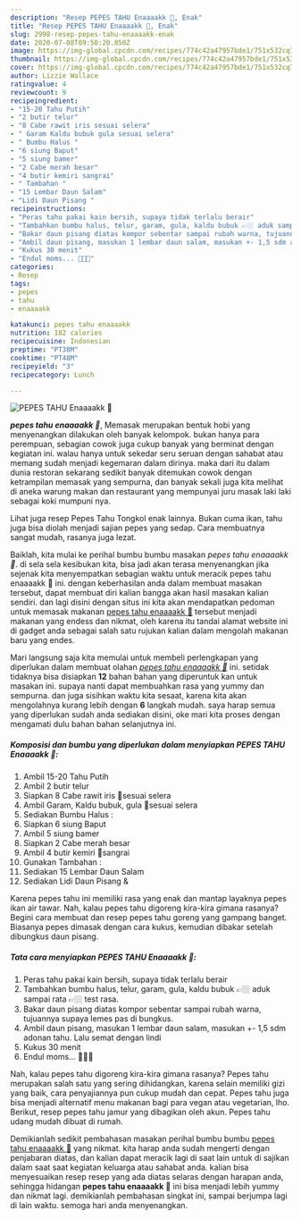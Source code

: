 ```yaml
---
description: "Resep PEPES TAHU Enaaaakk 💃, Enak"
title: "Resep PEPES TAHU Enaaaakk 💃, Enak"
slug: 2998-resep-pepes-tahu-enaaaakk-enak
date: 2020-07-08T09:50:20.850Z
image: https://img-global.cpcdn.com/recipes/774c42a47957bde1/751x532cq70/pepes-tahu-enaaaakk-💃-foto-resep-utama.jpg
thumbnail: https://img-global.cpcdn.com/recipes/774c42a47957bde1/751x532cq70/pepes-tahu-enaaaakk-💃-foto-resep-utama.jpg
cover: https://img-global.cpcdn.com/recipes/774c42a47957bde1/751x532cq70/pepes-tahu-enaaaakk-💃-foto-resep-utama.jpg
author: Lizzie Wallace
ratingvalue: 4
reviewcount: 9
recipeingredient:
- "15-20 Tahu Putih"
- "2 butir telur"
- "8 Cabe rawit iris sesuai selera"
- " Garam Kaldu bubuk gula sesuai selera"
- " Bumbu Halus "
- "6 siung Baput"
- "5 siung bamer"
- "2 Cabe merah besar"
- "4 butir kemiri sangrai"
- " Tambahan "
- "15 Lembar Daun Salam"
- "Lidi Daun Pisang "
recipeinstructions:
- "Peras tahu pakai kain bersih, supaya tidak terlalu berair"
- "Tambahkan bumbu halus, telur, garam, gula, kaldu bubuk 👉🏼 aduk sampai rata 👉🏼 test rasa."
- "Bakar daun pisang diatas kompor sebentar sampai rubah warna, tujuannya supaya lemes pas di bungkus."
- "Ambil daun pisang, masukan 1 lembar daun salam, masukan +- 1,5 sdm adonan tahu. Lalu semat dengan lindi"
- "Kukus 30 menit"
- "Endul moms... 🤤🤤🤤"
categories:
- Resep
tags:
- pepes
- tahu
- enaaaakk

katakunci: pepes tahu enaaaakk 
nutrition: 182 calories
recipecuisine: Indonesian
preptime: "PT38M"
cooktime: "PT48M"
recipeyield: "3"
recipecategory: Lunch

---
```



![PEPES TAHU Enaaaakk 💃](https://img-global.cpcdn.com/recipes/774c42a47957bde1/751x532cq70/pepes-tahu-enaaaakk-💃-foto-resep-utama.jpg)

<b><i>pepes tahu enaaaakk 💃</i></b>, Memasak merupakan bentuk hobi yang menyenangkan dilakukan oleh banyak kelompok. bukan hanya para perempuan, sebagian cowok juga cukup banyak yang berminat dengan kegiatan ini. walau hanya untuk sekedar seru seruan dengan sahabat atau memang sudah menjadi kegemaran dalam dirinya. maka dari itu dalam dunia restoran sekarang sedikit banyak ditemukan cowok dengan ketrampilan memasak yang sempurna, dan banyak sekali juga kita melihat di aneka warung makan dan restaurant yang mempunyai juru masak laki laki sebagai koki mumpuni nya.

Lihat juga resep Pepes Tahu Tongkol enak lainnya. Bukan cuma ikan, tahu juga bisa diolah menjadi sajian pepes yang sedap. Cara membuatnya sangat mudah, rasanya juga lezat.

Baiklah, kita mulai ke perihal bumbu bumbu masakan <i>pepes tahu enaaaakk 💃</i>. di sela sela kesibukan kita, bisa jadi akan terasa menyenangkan jika sejenak kita menyempatkan sebagian waktu untuk meracik pepes tahu enaaaakk 💃 ini. dengan keberhasilan anda dalam membuat masakan tersebut, dapat membuat diri kalian bangga akan hasil masakan kalian sendiri. dan lagi disini dengan situs ini kita akan mendapatkan pedoman untuk memasak makanan <u>pepes tahu enaaaakk 💃</u> tersebut menjadi makanan yang endess dan nikmat, oleh karena itu tandai alamat website ini di gadget anda sebagai salah satu rujukan kalian dalam mengolah makanan baru yang endes.


Mari langsung saja kita memulai untuk membeli perlengkapan yang diperlukan dalam membuat olahan <u><i>pepes tahu enaaaakk 💃</i></u> ini. setidak tidaknya bisa disiapkan <b>12</b> bahan bahan yang diperuntuk kan untuk masakan ini. supaya nanti dapat membuahkan rasa yang yummy dan sempurna. dan juga sisihkan waktu kita sesaat, karena kita akan mengolahnya kurang lebih dengan <b>6</b> langkah mudah. saya harap semua yang diperlukan sudah anda sediakan disini, oke mari kita proses dengan mengamati dulu bahan bahan selanjutnya ini.

<!--inarticleads1-->

##### Komposisi dan bumbu yang diperlukan dalam menyiapkan PEPES TAHU Enaaaakk 💃:

1. Ambil 15-20 Tahu Putih
1. Ambil 2 butir telur
1. Siapkan 8 Cabe rawit iris 📍sesuai selera
1. Ambil  Garam, Kaldu bubuk, gula 📍sesuai selera
1. Sediakan  Bumbu Halus :
1. Siapkan 6 siung Baput
1. Ambil 5 siung bamer
1. Siapkan 2 Cabe merah besar
1. Ambil 4 butir kemiri 📍sangrai
1. Gunakan  Tambahan :
1. Sediakan 15 Lembar Daun Salam
1. Sediakan Lidi Daun Pisang &amp;


Karena pepes tahu ini memiliki rasa yang enak dan mantap layaknya pepes ikan air tawar. Nah, kalau pepes tahu digoreng kira-kira gimana rasanya? Begini cara membuat dan resep pepes tahu goreng yang gampang banget. Biasanya pepes dimasak dengan cara kukus, kemudian dibakar setelah dibungkus daun pisang. 

<!--inarticleads2-->

##### Tata cara menyiapkan PEPES TAHU Enaaaakk 💃:

1. Peras tahu pakai kain bersih, supaya tidak terlalu berair
1. Tambahkan bumbu halus, telur, garam, gula, kaldu bubuk 👉🏼 aduk sampai rata 👉🏼 test rasa.
1. Bakar daun pisang diatas kompor sebentar sampai rubah warna, tujuannya supaya lemes pas di bungkus.
1. Ambil daun pisang, masukan 1 lembar daun salam, masukan +- 1,5 sdm adonan tahu. Lalu semat dengan lindi
1. Kukus 30 menit
1. Endul moms... 🤤🤤🤤


Nah, kalau pepes tahu digoreng kira-kira gimana rasanya? Pepes tahu merupakan salah satu yang sering dihidangkan, karena selain memiliki gizi yang baik, cara penyajiannya pun cukup mudah dan cepat. Pepes tahu juga bisa menjadi alternatif menu makanan bagi para vegan atau vegetarian, lho. Berikut, resep pepes tahu jamur yang dibagikan oleh akun. Pepes tahu udang mudah dibuat di rumah. 

Demikianlah sedikit pembahasan masakan perihal bumbu bumbu <u>pepes tahu enaaaakk 💃</u> yang nikmat. kita harap anda sudah mengerti dengan penjabaran diatas, dan kalian dapat meracik lagi di saat lain untuk di sajikan dalam saat saat kegiatan keluarga atau sahabat anda. kalian bisa menyesuaikan resep resep yang ada diatas selaras dengan harapan anda, sehingga hidangan <b>pepes tahu enaaaakk 💃</b> ini bisa menjadi lebih yummy dan nikmat lagi. demikianlah pembahasan singkat ini, sampai berjumpa lagi di lain waktu. semoga hari anda menyenangkan.
